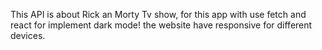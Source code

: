 This API is about Rick an Morty Tv show, for this app with use fetch and react for implement dark mode!
the website have responsive for different devices.